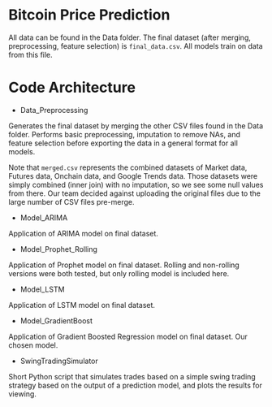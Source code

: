 # Bitcoin Price Prediction
All data can be found in the Data folder. The final dataset (after merging, preprocessing, feature selection) is `final_data.csv`. All models train on data from this file.

# Code Architecture

* Data_Preprocessing

Generates the final dataset by merging the other CSV files found in the Data folder. Performs basic preprocessing, imputation to remove NAs, and feature selection before exporting the data in a general format for all models.

Note that `merged.csv` represents the combined datasets of Market data, Futures data, Onchain data, and Google Trends data. Those datasets were simply combined (inner join) with no imputation, so we see some null values from there. Our team decided against uploading the original files due to the large number of CSV files pre-merge.

* Model_ARIMA

Application of ARIMA model on final dataset.

* Model_Prophet_Rolling

Application of Prophet model on final dataset. Rolling and non-rolling versions were both tested, but only rolling model is included here.

* Model_LSTM

Application of LSTM model on final dataset.

* Model_GradientBoost

Application of Gradient Boosted Regression model on final dataset. Our chosen model.

* SwingTradingSimulator

Short Python script that simulates trades based on a simple swing trading strategy based on the output of a prediction model, and plots the results for viewing.
